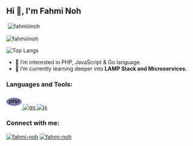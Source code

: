 <h2 >Hi 👋, I'm Fahmi Noh</h1>

<p>&nbsp;<img align="center" src="https://github-readme-stats.vercel.app/api?username=fahmiiinoh&show_icons=true&locale=en&theme=radical" alt="fahmiiinoh" /></p>

<p><img align="center" src="https://github-readme-streak-stats.herokuapp.com/?user=fahmiiinoh&theme=radical" alt="fahmiiinoh" /></p>

![Top Langs](https://github-readme-stats.vercel.app/api/top-langs/?username=fahmiiinoh&layout=compact)

- 👀 I’m interested in PHP, JavaScript & Go language.
- 🌱 I’m currently learning deeper into **LAMP Stack and Microservices.**



<h3 align="left">Languages and Tools:</h3>
<a href="https://www.php.net" target="_blank" rel="noreferrer"> <img src="https://raw.githubusercontent.com/devicons/devicon/master/icons/php/php-original.svg" alt="go" width="40" height="40"/> </a><a href="https://www.go.dev" target="_blank" rel="noreferrer"> <img src="https://raw.githubusercontent.com/jmnote/z-icons/master/svg/go.svg" alt="go" width="40" height="40"/> </a> <a href="https://www.javascript.com" target="_blank" rel="noreferrer"> <img src="https://raw.githubusercontent.com/jmnote/z-icons/master/svg/javascript.svg" alt="js" width="40" height="40"/> </a>  </p>

<h3 align="left">Connect with me:</h3>
<p align="left">
<a href="https://developers.google.com/profile/u/fahminohdev" target="blank"><img align="center" src="https://raw.githubusercontent.com/jmnote/z-icons/master/svg/google.svg" alt="fahmi-noh" height="30" width="40" /></a>
<a href="https://linkedin.com/in/fahmi-noh" target="blank"><img align="center" src="https://raw.githubusercontent.com/rahuldkjain/github-profile-readme-generator/master/src/images/icons/Social/linked-in-alt.svg" alt="fahmi-noh" height="30" width="40" /></a>
</p>


<!---
fahmiiinoh/fahmiiinoh is a ✨ special ✨ repository because its `README.md` (this file) appears on your GitHub profile.
You can click the Preview link to take a look at your changes.
--->
